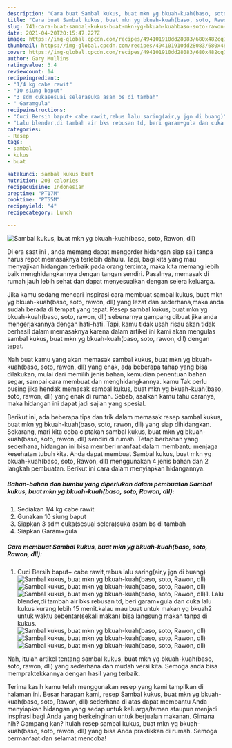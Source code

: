 ```yaml
---
description: "Cara buat Sambal kukus, buat mkn yg bkuah-kuah(baso, soto, Rawon, dll) yang enak Untuk Jualan"
title: "Cara buat Sambal kukus, buat mkn yg bkuah-kuah(baso, soto, Rawon, dll) yang enak Untuk Jualan"
slug: 741-cara-buat-sambal-kukus-buat-mkn-yg-bkuah-kuahbaso-soto-rawon-dll-yang-enak-untuk-jualan
date: 2021-04-20T20:15:47.227Z
image: https://img-global.cpcdn.com/recipes/494101910dd28083/680x482cq70/sambal-kukus-buat-mkn-yg-bkuah-kuahbaso-soto-rawon-dll-foto-resep-utama.jpg
thumbnail: https://img-global.cpcdn.com/recipes/494101910dd28083/680x482cq70/sambal-kukus-buat-mkn-yg-bkuah-kuahbaso-soto-rawon-dll-foto-resep-utama.jpg
cover: https://img-global.cpcdn.com/recipes/494101910dd28083/680x482cq70/sambal-kukus-buat-mkn-yg-bkuah-kuahbaso-soto-rawon-dll-foto-resep-utama.jpg
author: Gary Mullins
ratingvalue: 3.4
reviewcount: 14
recipeingredient:
- "1/4 kg cabe rawit"
- "10 siung baput"
- "3 sdm cukasesuai selerasuka asam bs di tambah"
- " Garamgula"
recipeinstructions:
- "Cuci Bersih baput+ cabe rawit,rebus lalu saring(air,y jgn di buang)"
- "Lalu blender,di tambah air bks rebusan td, beri garam+gula dan cuka lalu kukus kurang lebih 15 menit.kalau mau buat untuk makan yg bkuah2 untuk waktu sebentar(sekali makan) bisa langsung makan tanpa di kukus."
categories:
- Resep
tags:
- sambal
- kukus
- buat

katakunci: sambal kukus buat 
nutrition: 203 calories
recipecuisine: Indonesian
preptime: "PT17M"
cooktime: "PT55M"
recipeyield: "4"
recipecategory: Lunch

---
```



![Sambal kukus, buat mkn yg bkuah-kuah(baso, soto, Rawon, dll)](https://img-global.cpcdn.com/recipes/494101910dd28083/680x482cq70/sambal-kukus-buat-mkn-yg-bkuah-kuahbaso-soto-rawon-dll-foto-resep-utama.jpg)

Di era  saat ini , anda memang dapat mengorder hidangan siap saji tanpa harus repot memasaknya terlebih dahulu. Tapi, bagi kita yang mau menyajikan hidangan terbaik pada orang tercinta, maka kita memang lebih baik menghidangkannya dengan tangan sendiri. Pasalnya, memasak di rumah jauh lebih sehat dan dapat menyesuaikan dengan selera keluarga.

Jika kamu sedang mencari inspirasi cara membuat sambal kukus, buat mkn yg bkuah-kuah(baso, soto, rawon, dll) yang lezat dan sederhana,maka anda sudah berada di tempat yang tepat. Resep sambal kukus, buat mkn yg bkuah-kuah(baso, soto, rawon, dll)  sebenarnya gampang dibuat jika anda mengerjakannya dengan hati-hati. Tapi, kamu tidak usah risau akan tidak berhasil dalam memasaknya 
karena dalam artikel ini kami akan mengulas sambal kukus, buat mkn yg bkuah-kuah(baso, soto, rawon, dll) dengan tepat.  



Nah buat kamu yang akan memasak sambal kukus, buat mkn yg bkuah-kuah(baso, soto, rawon, dll) yang enak, ada beberapa tahap yang bisa dilakukan, mulai dari memilih jenis bahan, kemudian penentuan bahan segar, sampai cara membuat dan menghidangkannya. kamu Tak perlu pusing jika hendak memasak sambal kukus, buat mkn yg bkuah-kuah(baso, soto, rawon, dll) yang enak di rumah. Sebab, asalkan kamu  tahu caranya, maka hidangan ini dapat jadi sajian yang spesial.

Berikut ini, ada beberapa tips dan trik dalam memasak resep sambal kukus, buat mkn yg bkuah-kuah(baso, soto, rawon, dll) yang siap dihidangkan. Sekarang, mari kita coba ciptakan sambal kukus, buat mkn yg bkuah-kuah(baso, soto, rawon, dll) sendiri di rumah. Tetap berbahan yang sederhana, hidangan ini bisa memberi manfaat dalam membantu menjaga kesehatan tubuh kita. Anda dapat membuat Sambal kukus, buat mkn yg bkuah-kuah(baso, soto, Rawon, dll) menggunakan 4 jenis bahan dan 2 langkah pembuatan. Berikut ini cara dalam menyiapkan hidangannya.

<!--inarticleads1-->

##### Bahan-bahan dan bumbu yang diperlukan dalam pembuatan Sambal kukus, buat mkn yg bkuah-kuah(baso, soto, Rawon, dll):

1. Sediakan 1/4 kg cabe rawit
1. Gunakan 10 siung baput
1. Siapkan 3 sdm cuka(sesuai selera)suka asam bs di tambah
1. Siapkan  Garam+gula




<!--inarticleads2-->

##### Cara membuat Sambal kukus, buat mkn yg bkuah-kuah(baso, soto, Rawon, dll):

1. Cuci Bersih baput+ cabe rawit,rebus lalu saring(air,y jgn di buang)
<img src="https://img-global.cpcdn.com/steps/87ba6cad60e09020/160x128cq70/sambal-kukus-buat-mkn-yg-bkuah-kuahbaso-soto-rawon-dll-langkah-memasak-1-foto.jpg" alt="Sambal kukus, buat mkn yg bkuah-kuah(baso, soto, Rawon, dll)"><img src="https://img-global.cpcdn.com/steps/d1ccc7c768c090ab/160x128cq70/sambal-kukus-buat-mkn-yg-bkuah-kuahbaso-soto-rawon-dll-langkah-memasak-1-foto.jpg" alt="Sambal kukus, buat mkn yg bkuah-kuah(baso, soto, Rawon, dll)"><img src="https://img-global.cpcdn.com/steps/9571af35b6349ab3/160x128cq70/sambal-kukus-buat-mkn-yg-bkuah-kuahbaso-soto-rawon-dll-langkah-memasak-1-foto.jpg" alt="Sambal kukus, buat mkn yg bkuah-kuah(baso, soto, Rawon, dll)">1. Lalu blender,di tambah air bks rebusan td, beri garam+gula dan cuka lalu kukus kurang lebih 15 menit.kalau mau buat untuk makan yg bkuah2 untuk waktu sebentar(sekali makan) bisa langsung makan tanpa di kukus.
<img src="//assets-global.cpcdn.com/assets/icons/button_play-2c75c40dde080a61004c1f40b05d8f140eaff45d7e9e6481dc71c63d2e7c4909.png" alt="Sambal kukus, buat mkn yg bkuah-kuah(baso, soto, Rawon, dll)"><img src="//assets-global.cpcdn.com/assets/icons/button_play-2c75c40dde080a61004c1f40b05d8f140eaff45d7e9e6481dc71c63d2e7c4909.png" alt="Sambal kukus, buat mkn yg bkuah-kuah(baso, soto, Rawon, dll)"><img src="https://img-global.cpcdn.com/steps/72b172dee7939039/160x128cq70/sambal-kukus-buat-mkn-yg-bkuah-kuahbaso-soto-rawon-dll-langkah-memasak-2-foto.jpg" alt="Sambal kukus, buat mkn yg bkuah-kuah(baso, soto, Rawon, dll)">



Nah, itulah artikel tentang  sambal kukus, buat mkn yg bkuah-kuah(baso, soto, rawon, dll)  yang sederhana dan mudah versi kita. Semoga anda bisa mempraktekkannya dengan hasil yang terbaik. 

Terima kasih kamu telah menggunakan resep yang kami tampilkan di halaman ini. Besar harapan kami, resep  Sambal kukus, buat mkn yg bkuah-kuah(baso, soto, Rawon, dll) sederhana di atas dapat membantu Anda menyiapkan hidangan yang sedap untuk keluarga/teman ataupun menjadi inspirasi bagi Anda yang berkeinginan untuk berjualan makanan. Gimana nih? Gampang kan? Itulah resep sambal kukus, buat mkn yg bkuah-kuah(baso, soto, rawon, dll) yang bisa Anda praktikkan di rumah. Semoga bermanfaat dan selamat mencoba!

